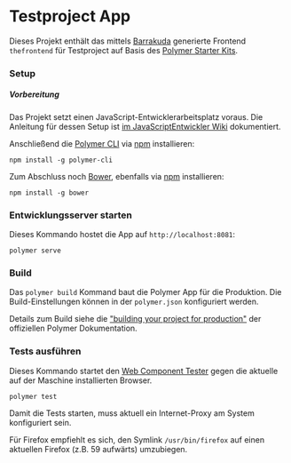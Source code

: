 # Testproject App

Dieses Projekt enthält das mittels [Barrakuda](https://gitp001.srv.ha3.dir.muenchen.de/mdsd/barrakuda) generierte Frontend `thefrontend` für Testproject auf Basis des [Polymer Starter Kits](https://github.com/Polymer/polymer-starter-kit).

### Setup

##### Vorbereitung

Das Projekt setzt einen JavaScript-Entwicklerarbeitsplatz voraus. Die Anleitung für dessen Setup ist [im JavaScriptEntwickler Wiki](http://wikifarmp001.srv.muenchen.de/JavaScriptEntwickler/index.php/Setup_Entwicklerarbeitsplatz) dokumentiert.

Anschließend die [Polymer CLI](https://github.com/Polymer/polymer-cli) via [npm](https://www.npmjs.com) installieren:

    npm install -g polymer-cli

Zum Abschluss noch [Bower](https://bower.io/), ebenfalls via [npm](https://www.npmjs.com) installieren:

    npm install -g bower

### Entwicklungsserver starten

Dieses Kommando hostet die App auf `http://localhost:8081`:

    polymer serve

### Build

Das `polymer build` Kommand baut die Polymer App für die Produktion. Die Build-Einstellungen können in der `polymer.json` konfiguriert werden.

Details zum Build siehe die ["building your project for production"](https://www.polymer-project.org/2.0/toolbox/build-for-production) der offiziellen Polymer Dokumentation.

### Tests ausführen

Dieses Kommando startet den [Web Component Tester](https://github.com/Polymer/web-component-tester) gegen die aktuelle auf der Maschine installierten Browser.

    polymer test

Damit die Tests starten, muss aktuell ein Internet-Proxy am System konfiguriert sein.

Für Firefox empfiehlt es sich, den Symlink `/usr/bin/firefox` auf einen aktuellen Firefox (z.B. 59 aufwärts) umzubiegen.

